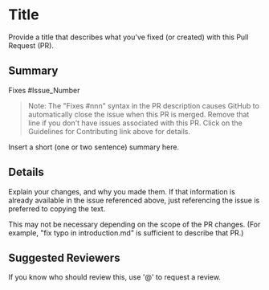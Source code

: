 # Title

Provide a title that describes
what you've fixed (or created) with this Pull Request (PR).

## Summary

Fixes #Issue_Number

>Note: The "Fixes #nnn" syntax in the PR description causes
>GitHub to automatically close the issue when this PR is merged.
> Remove that line if you don't have issues associated with this
> PR. Click on the Guidelines for Contributing link above for details.

Insert a short (one or two sentence) summary here.

## Details

Explain your changes, and why you made them. If that
information is already available in the issue referenced
above, just referencing the issue is preferred to copying
the text.

This may not be necessary depending on the scope of the PR 
changes. (For example, "fix typo in introduction.md" is
sufficient to describe that PR.)

## Suggested Reviewers

If you know who should review this, use '@' to request a review.
